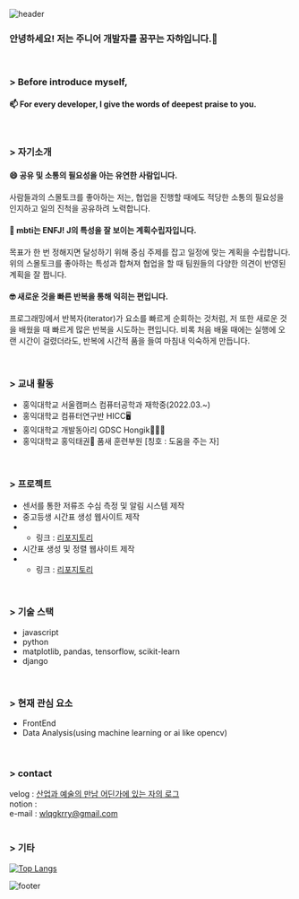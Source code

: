![header](https://capsule-render.vercel.app/api?type=waving&color=auto&height=190&section=header&text=Welcome%20to%20Jahya%20log%20📫&fontSize=60)
<br>

### 안녕하세요! 저는 주니어 개발자를 꿈꾸는 자햐입니다.🌱
<br>

### > Before introduce myself,
#### 📫 For every developer, I give the words of deepest praise to you.
<br>

### > 자기소개
#### 😄 공유 및 소통의 필요성을 아는 유연한 사람입니다.
사람들과의 스몰토크를 좋아하는 저는,
협업을 진행할 때에도 적당한 소통의 필요성을 인지하고 일의 진척을 공유하려 노력합니다.

#### 🤔 mbti는 ENFJ! J의 특성을 잘 보이는 계획수립자입니다.
목표가 한 번 정해지면 달성하기 위해 중심 주제를 잡고 일정에 맞는 계획을 수립합니다.
위의 스몰토크를 좋아하는 특성과 합쳐져 협업을 할 때 팀원들의 다양한 의견이 반영된 계획을 잘 짭니다.

#### 🤓 새로운 것을 빠른 반복을 통해 익히는 편입니다.
프로그래밍에서 반복자(iterator)가 요소를 빠르게 순회하는 것처럼,
저 또한 새로운 것을 배웠을 때 빠르게 많은 반복을 시도하는 편입니다.
비록 처음 배울 때에는 실행에 오랜 시간이 걸렸더라도, 반복에 시간적 품을 들여 마침내 익숙하게 만듭니다.

<br>

### > 교내 활동
- 홍익대학교 서울캠퍼스 컴퓨터공학과 재학중(2022.03.~)
- 홍익대학교 컴퓨터연구반 HICC🖥️
- 홍익대학교 개발동아리 GDSC Hongik👩🏻‍💻
- 홍익대학교 홍익태권🥋 품새 훈련부원 [칭호 : 도움을 주는 자]
<br>

### > 프로젝트
- 센서를 통한 저류조 수심 측정 및 알림 시스템 제작
- 중고등생 시간표 생성 웹사이트 제작
- - 링크 : [리포지토리](https://github.com/wlqgkrry/2023-Waterfall-Timetable)
- 시간표 생성 및 정렬 웹사이트 제작
- - 링크 : [리포지토리]()
<br>

### > 기술 스택
- javascript
- python
- matplotlib, pandas, tensorflow, scikit-learn
- django
<br>

### > 현재 관심 요소
- FrontEnd
- Data Analysis(using machine learning or ai like opencv)
<br>

### > contact
velog : [산업과 예술의 만남 어딘가에 있는 자의 로그](https://velog.io/@wlqgkrry/posts)<br/>
notion : <br/>
e-mail : wlqgkrry@gmail.com
<br>
<br>

### > 기타
[![Top Langs](https://github-readme-stats.vercel.app/api/top-langs/?username=wlqgkrry&layout=compact)](https://github.com/wlqgkrry/github-readme-stats)
<br>

![footer](https://capsule-render.vercel.app/api?section=footer&type=waving&color=auto)


